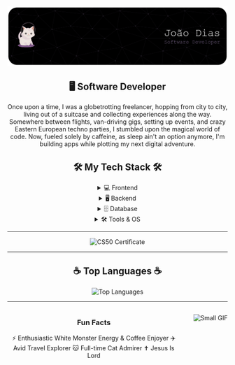 <div align="center">

<img src="./github-header-banner.png" alt="Header" width="700"/>

  ## 🖥️ Software Developer
  Once upon a time, I was a globetrotting freelancer, hopping from city to city, living out of a suitcase and collecting experiences along the way. Somewhere between flights, van-driving gigs, setting up events, and crazy Eastern European techno parties, I stumbled upon the magical world of code. Now, fueled solely by caffeine, as sleep ain't an option anymore, I'm building apps while plotting my next digital adventure.
  
  ## 🛠️ My Tech Stack 🛠️
  
  <details>
    <summary>💻 Frontend</summary>
    <p align="center" style="display:flex; gap:15px; margin-top:10px;">
      <img src="https://cdn.jsdelivr.net/gh/devicons/devicon/icons/html5/html5-original.svg" alt="HTML" width="50" title="HTML"/>
      <img src="https://cdn.jsdelivr.net/gh/devicons/devicon/icons/css3/css3-original.svg" alt="CSS" width="50" title="CSS"/>
      <img src="https://cdn.jsdelivr.net/gh/devicons/devicon/icons/javascript/javascript-original.svg" alt="JavaScript" width="50" title="JavaScript"/>
      <img src="https://cdn.jsdelivr.net/gh/devicons/devicon/icons/bootstrap/bootstrap-plain.svg" alt="Bootstrap" width="50" title="Bootstrap"/>
      <img src="https://cdn.jsdelivr.net/gh/devicons/devicon/icons/react/react-original.svg" alt="React" width="50" title="React"/>
    </p>
  </details>
  
  <details>
    <summary>🖥️ Backend</summary>
    <p align="center" style="display:flex; gap:15px; margin-top:10px;">
      <img src="https://cdn.jsdelivr.net/gh/devicons/devicon/icons/c/c-original.svg" alt="C" width="50" title="C"/>
      <img src="https://cdn.jsdelivr.net/gh/devicons/devicon/icons/java/java-original.svg" alt="Java" width="50" title="Java"/>
      <img src="https://cdn.jsdelivr.net/gh/devicons/devicon/icons/python/python-original.svg" alt="Python" width="50" title="Python"/>
      <img src="https://cdn.jsdelivr.net/gh/devicons/devicon/icons/nodejs/nodejs-original.svg" alt="Node.js" width="50" title="Node.js"/>
      <img src="https://cdn.jsdelivr.net/gh/devicons/devicon/icons/flask/flask-original.svg" alt="Flask" width="50" title="Flask"/>
    </p>
  </details>
  
  <details>
    <summary>🗄️ Database</summary>
    <p align="center" style="display:flex; gap:15px; margin-top:10px;">
      <img src="https://cdn.jsdelivr.net/gh/devicons/devicon/icons/mysql/mysql-original.svg" alt="MySQL" width="50" title="MySQL"/>
      <img src="https://cdn.jsdelivr.net/gh/devicons/devicon/icons/mongodb/mongodb-original.svg" alt="MongoDB" width="50" title="MongoDB"/>
    </p>
  </details>
  
  <details>
    <summary>🛠️ Tools & OS</summary>
    <p align="center" style="display:flex; gap:15px; margin-top:10px;">
      <img src="https://cdn.jsdelivr.net/gh/devicons/devicon/icons/git/git-original.svg" alt="Git" width="50" title="Git"/>
      <img src="https://cdn.jsdelivr.net/gh/devicons/devicon/icons/linux/linux-original.svg" alt="Linux" width="50" title="Linux"/>
    </p>
  </details>
  
  ---
  
  ![CS50 Certificate](https://img.shields.io/badge/CS50-Certificate-blue)
  
  ---
  
  ## ☕ Top Languages ☕
  ![Top Languages](https://github-readme-stats.vercel.app/api/top-langs/?username=joaodias23&layout=compact&theme=radical)
  
  ---
  
  <div style="display:flex; align-items:flex-start; gap:15px;">
    <div style="flex:1;">
      
  ### Fun Facts
   ⚡ Enthusiastic White Monster Energy & Coffee Enjoyer
   ✈️ Avid Travel Explorer
   🐱 Full-time Cat Admirer
   ✝️ Jesus Is Lord
    </div>
    
  <img src="https://media3.giphy.com/media/v1.Y2lkPTc5MGI3NjExN3FydjZzYjY5OXRoODV2MW81YTE1ZnBpbWlqZDltNnI3bnZ4dmIybSZlcD12MV9pbnRlcm5hbF9naWZfYnlfaWQmY3Q9Zw/3oKIPnAiaMCws8nOsE/giphy.gif" 
         width="200" 
         alt="Small GIF"/>
  
  </div>

</div>

